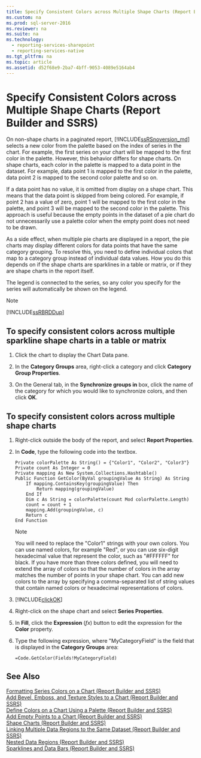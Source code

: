 ```yaml
---
title: Specify Consistent Colors across Multiple Shape Charts (Report Builder and SSRS)
ms.custom: na
ms.prod: sql-server-2016
ms.reviewer: na
ms.suite: na
ms.technology: 
  - reporting-services-sharepoint
  - reporting-services-native
ms.tgt_pltfrm: na
ms.topic: article
ms.assetid: d52f68e9-2ba7-4bff-9053-4089e5164ab4
---
```

# Specify Consistent Colors across Multiple Shape Charts (Report Builder and SSRS)
  On non\-shape charts in a paginated report, [!INCLUDE[ssRSnoversion_md](../../Token/Other/ssRSnoversion_md.md)] selects a new color from the palette based on the index of series in the chart. For example, the first series on your chart will be mapped to the first color in the palette. However, this behavior differs for shape charts. On shape charts, each color in the palette is mapped to a data point in the dataset. For example, data point 1 is mapped to the first color in the palette, data point 2 is mapped to the second color palette and so on.  
  
 If a data point has no value, it is omitted from display on a shape chart. This means that the data point is skipped from being colored. For example, if point 2 has a value of zero, point 1 will be mapped to the first color in the palette, and point 3 will be mapped to the second color in the palette. This approach is useful because the empty points in the dataset of a pie chart do not unnecessarily use a palette color when the empty point does not need to be drawn.  
  
 As a side effect, when multiple pie charts are displayed in a report, the pie charts may display different colors for data points that have the same category grouping. To resolve this, you need to define individual colors that map to a category group instead of individual data values. How you do this depends on if the shape charts are sparklines in a table or matrix, or if they are shape charts in the report itself.  
  
 The legend is connected to the series, so any color you specify for the series will automatically be shown on the legend.  
  
> [!NOTE]  
>  [!INCLUDE[ssRBRDDup](../../Token/Other/ssRBRDDup_md.md)]  
  
## To specify consistent colors across multiple sparkline shape charts in a table or matrix  
  
1.  Click the chart to display the Chart Data pane.  
  
2.  In the **Category Groups** area, right\-click a category and click **Category Group Properties**.  
  
3.  On the General tab, in the **Synchronize groups in** box, click the name of the category for which you would like to synchronize colors, and then click **OK**.  
  
## To specify consistent colors across multiple shape charts  
  
1.  Right\-click outside the body of the report, and select **Report Properties**.  
  
2.  In **Code**, type the following code into the textbox.  
  
    ```  
    Private colorPalette As String() = {"Color1", "Color2", "Color3"}  
    Private count As Integer = 0  
    Private mapping As New System.Collections.Hashtable()  
    Public Function GetColor(ByVal groupingValue As String) As String  
        If mapping.ContainsKey(groupingValue) Then  
            Return mapping(groupingValue)  
        End If  
        Dim c As String = colorPalette(count Mod colorPalette.Length)  
        count = count + 1  
        mapping.Add(groupingValue, c)  
        Return c  
    End Function  
    ```  
  
    > [!NOTE]  
    >  You will need to replace the "Color1" strings with your own colors. You can use named colors, for example "Red", or you can use six\-digit hexadecimal value that represent the color, such as "\#FFFFFF" for black. If you have more than three colors defined, you will need to extend the array of colors so that the number of colors in the array matches the number of points in your shape chart. You can add new colors to the array by specifying a comma\-separated list of string values that contain named colors or hexadecimal representations of colors.  
  
3.  [!INCLUDE[clickOK](../../Token/Other/clickOK_md.md)]  
  
4.  Right\-click on the shape chart and select **Series Properties**.  
  
5.  In **Fill**, click the **Expression** \(*fx*\) button to edit the expression for the **Color** property.  
  
6.  Type the following expression, where "MyCategoryField" is the field that is displayed in the **Category Groups** area:  
  
    ```  
    =Code.GetColor(Fields!MyCategoryField)  
    ```  
  
## See Also  
 [Formatting Series Colors on a Chart &#40;Report Builder and SSRS&#41;](../../Topics/TopicNameContainA/Formatting-Series-Colors-on-a-Chart--Report-Builder-and-SSRS-.md)   
 [Add Bevel, Emboss, and Texture Styles to a Chart &#40;Report Builder and SSRS&#41;](../../Topics/TopicNameContainA/Add-Bevel,-Emboss,-and-Texture-Styles-to-a-Chart--Report-Builder-and-SSRS-.md)   
 [Define Colors on a Chart Using a Palette &#40;Report Builder and SSRS&#41;](../../Topics/TopicNameContainA/Define-Colors-on-a-Chart-Using-a-Palette--Report-Builder-and-SSRS-.md)   
 [Add Empty Points to a Chart &#40;Report Builder and SSRS&#41;](../../Topics/TopicNameContainA/Add-Empty-Points-to-a-Chart--Report-Builder-and-SSRS-.md)   
 [Shape Charts &#40;Report Builder and SSRS&#41;](../../Topics/TopicNameNotContainA/Shape-Charts--Report-Builder-and-SSRS-.md)   
 [Linking Multiple Data Regions to the Same Dataset &#40;Report Builder and SSRS&#41;](../../Topics/TopicNameNotContainA/Linking-Multiple-Data-Regions-to-the-Same-Dataset--Report-Builder-and-SSRS-.md)   
 [Nested Data Regions &#40;Report Builder and SSRS&#41;](../../Topics/TopicNameNotContainA/Nested-Data-Regions--Report-Builder-and-SSRS-.md)   
 [Sparklines and Data Bars &#40;Report Builder and SSRS&#41;](../../Topics/TopicNameNotContainA/Sparklines-and-Data-Bars--Report-Builder-and-SSRS-.md)  
  
  